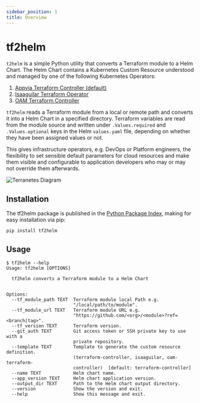 ```yaml
---
sidebar_position: 1
title: Overview
---
```


# tf2helm

`t2helm` is a simple Python utility that converts a Terraform module to a Helm Chart. The Helm Chart contains a Kubernetes Custom Resource understood and managed by one of the following Kubernetes Operators:
1. [Appvia Terraform Controller (default)](https://github.com/appvia/terranetes-controller)
2. [Isaaguilar Terraform Operator](https://github.com/isaaguilar/terraform-operator)
3. [OAM Terraform Controller](https://github.com/oam-dev/terraform-controller)

`tf2helm` reads a Terraform module from a local or remote path and converts it into a Helm Chart in a specified directory. Terraform variables are read from the module source and written under `.Values.required` and `.Values.optional` keys in the Helm `values.yaml` file, depending on whether they have been assigned values or not.

This gives infrastructure operators, e.g. DevOps or Platform engineers, the flexibility to set sensible default parameters for cloud resources and make them visible and configurable to application developers who may or may not override them afterwards.

![Terranetes Diagram](/img/terranetes.jpg)

## Installation

The tf2helm package is published in the [Python Package Index](https://pypi.org/project/tf2helm/), making for easy installation via pip:

```
pip install tf2helm
```

## Usage

```shell
$ tf2helm --help
Usage: tf2helm [OPTIONS]

  tf2helm converts a Terraform module to a Helm Chart


Options:
  --tf_module_path TEXT  Terraform module local Path e.g.
                         "/local/path/to/module".
  --tf_module_url TEXT   Terraform module URL e.g.
                         "https://github.com/<org>/<module>?ref=<branch|tag>".
  --tf_version TEXT      Terraform version.
  --git_auth TEXT        Git access token or SSH private key to use with a
                         private repository.
  --template TEXT        Template to generate the custom resource definition.
                         (terraform-controller, isaaguilar, oam-terraform-
                         controller)  [default: terraform-controller]
  --name TEXT            Helm chart name.
  --app_version TEXT     Helm chart application version.
  --output_dir TEXT      Path to the Helm chart output directory.
  --version              Show the version and exit.
  --help                 Show this message and exit.
```
